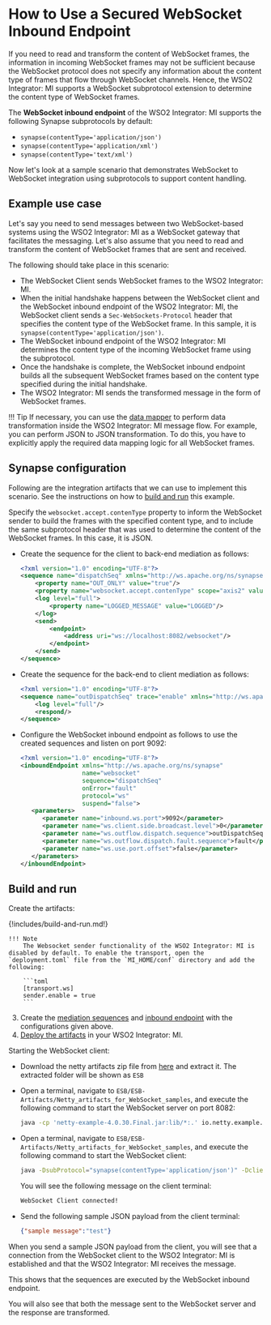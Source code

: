 # How to Use a Secured WebSocket Inbound Endpoint

If you need to read and transform the content of WebSocket frames, the information in incoming WebSocket frames may not be sufficient because the WebSocket protocol does not specify any information about the content type of frames that flow through WebSocket channels. Hence, the WSO2 Integrator: MI supports a WebSocket subprotocol extension to determine the content type of WebSocket frames.

The **WebSocket inbound endpoint** of the WSO2 Integrator: MI supports the following Synapse subprotocols by default:

-   `synapse(contentType='application/json')`
-   `synapse(contentType='application/xml')`
-   `synapse(contentType='text/xml')`

Now let's look at a sample scenario that demonstrates WebSocket to WebSocket integration using subprotocols to support content handling.

## Example use case

Let's say you need to send messages between two WebSocket-based systems using the WSO2 Integrator: MI as a WebSocket gateway that facilitates the messaging. Let's also assume that you need to read and transform the content of WebSocket frames that are sent and received.

The following should take place in this scenario:

-   The WebSocket Client sends WebSocket frames to the WSO2 Integrator: MI.
-   When the initial handshake happens between the WebSocket client and the WebSocket inbound endpoint of the WSO2 Integrator: MI, the WebSocket client sends a `Sec-WebSockets-Protocol` header that specifies the content type of the WebSocket frame. In this sample, it is `synapse(contentType='application/json')`.
-   The WebSocket inbound endpoint of the WSO2 Integrator: MI determines the content type of the incoming WebSocket frame using the subprotocol.
-   Once the handshake is complete, the WebSocket inbound endpoint builds all the subsequent WebSocket frames based on the content type specified during the initial handshake.
-   The WSO2 Integrator: MI sends the transformed message in the form of WebSocket frames.

!!! Tip
    If necessary, you can use the [data mapper]({{base_path}}/reference/mediators/data-mapper-mediator) to perform data transformation inside the WSO2 Integrator: MI message flow. For example, you can perform JSON to JSON transformation. To do this, you have to explicitly apply the required data mapping logic for all WebSocket frames.

## Synapse configuration

Following are the integration artifacts that we can use to implement this scenario. See the instructions on how to [build and run](#build-and-run) this example.

Specify the `websocket.accept.contenType` property to inform the WebSocket sender to build the frames with the specified content type, and to include the same subprotocol header that was used to determine the content of the WebSocket frames. In this case, it is JSON.

-   Create the sequence for the client to back-end mediation as follows:

    ```xml
    <?xml version="1.0" encoding="UTF-8"?>
    <sequence name="dispatchSeq" xmlns="http://ws.apache.org/ns/synapse">
        <property name="OUT_ONLY" value="true"/>
        <property name="websocket.accept.contenType" scope="axis2" value="application/json"/>
        <log level="full">
            <property name="LOGGED_MESSAGE" value="LOGGED"/>
        </log>
        <send>
            <endpoint>
                <address uri="ws://localhost:8082/websocket"/>
            </endpoint>
        </send>
    </sequence>
    ```
    
-   Create the sequence for the back-end to client mediation as follows:

    ```xml
    <?xml version="1.0" encoding="UTF-8"?>
    <sequence name="outDispatchSeq" trace="enable" xmlns="http://ws.apache.org/ns/synapse">
        <log level="full"/>
        <respond/>
    </sequence>
    ```

-   Configure the WebSocket inbound endpoint as follows to use the created sequences and listen on port 9092:

    ```xml
    <?xml version="1.0" encoding="UTF-8"?>
    <inboundEndpoint xmlns="http://ws.apache.org/ns/synapse"
                     name="websocket"
                     sequence="dispatchSeq"
                     onError="fault"
                     protocol="ws"
                     suspend="false">
       <parameters>
          <parameter name="inbound.ws.port">9092</parameter>
          <parameter name="ws.client.side.broadcast.level">0</parameter>
          <parameter name="ws.outflow.dispatch.sequence">outDispatchSeq</parameter>
          <parameter name="ws.outflow.dispatch.fault.sequence">fault</parameter>
          <parameter name="ws.use.port.offset">false</parameter>
       </parameters>
    </inboundEndpoint>
    ```

## Build and run

Create the artifacts:

{!includes/build-and-run.md!}

    !!! Note
        The Websocket sender functionality of the WSO2 Integrator: MI is disabled by default. To enable the transport, open the `deployment.toml` file from the `MI_HOME/conf` directory and add the following: 

        ```toml
        [transport.ws]
        sender.enable = true
        ```

3. Create the [mediation sequences]({{base_path}}/develop/creating-artifacts/creating-reusable-sequences) and [inbound endpoint]({{base_path}}/develop/creating-artifacts/creating-an-inbound-endpoint) with the configurations given above.
4. [Deploy the artifacts]({{base_path}}/develop/deploy-artifacts) in your WSO2 Integrator: MI.

Starting the WebSocket client:

-  Download the netty artifacts zip file from [here](https://github.com/wso2-docs/ESB) and extract it. The extracted folder will be shown as `ESB`
-  Open a terminal, navigate to `ESB/ESB-Artifacts/Netty_artifacts_for_WebSocket_samples`, and execute the following command to start the WebSocket server on port 8082:
    ```bash
    java -cp 'netty-example-4.0.30.Final.jar:lib/*:.' io.netty.example.http.websocketx.server.WebSocketServer
    ```
-   Open a terminal, navigate to `ESB/ESB-Artifacts/Netty_artifacts_for_WebSocket_samples`, and execute the following command to start the WebSocket client:

    ```bash
    java -DsubProtocol="synapse(contentType='application/json')" -DclientPort=9092 -cp 'netty-example-4.0.30.Final.jar:lib/*:.' io.netty.example.http.websocketx.client.WebSocketClient
    ```

    You will see the following message on the client terminal:

    ```bash
    WebSocket Client connected!
    ```

-   Send the following sample JSON payload from the client terminal:

    ```json
    {"sample message":"test"}
    ```
When you send a sample JSON payload from the client, you will see that a connection from the WebSocket client to the WSO2 Integrator: MI is established and that the WSO2 Integrator: MI receives the message.

This shows that the sequences are executed by the WebSocket inbound endpoint.

You will also see that both the message sent to the WebSocket server and the response are transformed.
